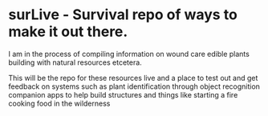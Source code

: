 # surLive - Survival repo of ways to make it out there. 

I am in the process of compiling information on wound care edible plants building with natural resources etcetera. 

This will be the repo for these resources live and a place to test out and get feedback on systems such as plant identification through object recognition companion apps to help
build structures and things like starting a fire cooking food in the wilderness
